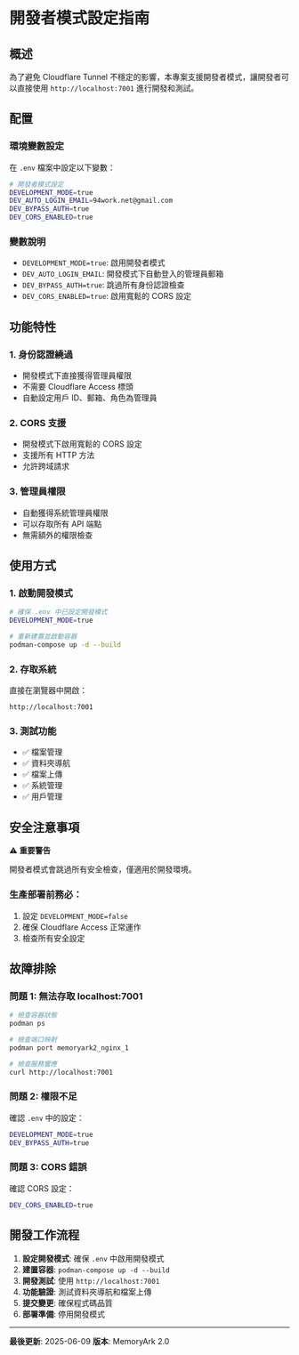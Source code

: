 # 開發者模式設定指南

## 概述

為了避免 Cloudflare Tunnel 不穩定的影響，本專案支援開發者模式，讓開發者可以直接使用 `http://localhost:7001` 進行開發和測試。

## 配置

### 環境變數設定

在 `.env` 檔案中設定以下變數：

```bash
# 開發者模式設定
DEVELOPMENT_MODE=true
DEV_AUTO_LOGIN_EMAIL=94work.net@gmail.com
DEV_BYPASS_AUTH=true
DEV_CORS_ENABLED=true
```

### 變數說明

- `DEVELOPMENT_MODE=true`: 啟用開發者模式
- `DEV_AUTO_LOGIN_EMAIL`: 開發模式下自動登入的管理員郵箱
- `DEV_BYPASS_AUTH=true`: 跳過所有身份認證檢查
- `DEV_CORS_ENABLED=true`: 啟用寬鬆的 CORS 設定

## 功能特性

### 1. 身份認證繞過
- 開發模式下直接獲得管理員權限
- 不需要 Cloudflare Access 標頭
- 自動設定用戶 ID、郵箱、角色為管理員

### 2. CORS 支援
- 開發模式下啟用寬鬆的 CORS 設定
- 支援所有 HTTP 方法
- 允許跨域請求

### 3. 管理員權限
- 自動獲得系統管理員權限
- 可以存取所有 API 端點
- 無需額外的權限檢查

## 使用方式

### 1. 啟動開發模式

```bash
# 確保 .env 中已設定開發模式
DEVELOPMENT_MODE=true

# 重新建置並啟動容器
podman-compose up -d --build
```

### 2. 存取系統

直接在瀏覽器中開啟：
```
http://localhost:7001
```

### 3. 測試功能

- ✅ 檔案管理
- ✅ 資料夾導航
- ✅ 檔案上傳
- ✅ 系統管理
- ✅ 用戶管理

## 安全注意事項

⚠️ **重要警告**

開發者模式會跳過所有安全檢查，僅適用於開發環境。

### 生產部署前務必：

1. 設定 `DEVELOPMENT_MODE=false`
2. 確保 Cloudflare Access 正常運作
3. 檢查所有安全設定

## 故障排除

### 問題 1: 無法存取 localhost:7001
```bash
# 檢查容器狀態
podman ps

# 檢查端口映射
podman port memoryark2_nginx_1

# 檢查服務響應
curl http://localhost:7001
```

### 問題 2: 權限不足
確認 `.env` 中的設定：
```bash
DEVELOPMENT_MODE=true
DEV_BYPASS_AUTH=true
```

### 問題 3: CORS 錯誤
確認 CORS 設定：
```bash
DEV_CORS_ENABLED=true
```

## 開發工作流程

1. **設定開發模式**: 確保 `.env` 中啟用開發模式
2. **建置容器**: `podman-compose up -d --build`
3. **開發測試**: 使用 `http://localhost:7001`
4. **功能驗證**: 測試資料夾導航和檔案上傳
5. **提交變更**: 確保程式碼品質
6. **部署準備**: 停用開發模式

---

**最後更新**: 2025-06-09
**版本**: MemoryArk 2.0